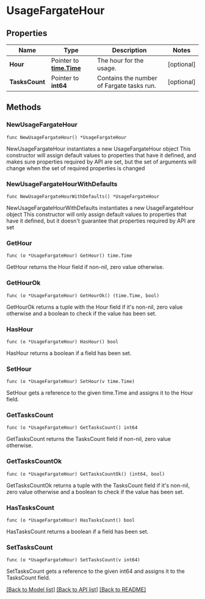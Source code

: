# UsageFargateHour

## Properties

Name | Type | Description | Notes
------------ | ------------- | ------------- | -------------
**Hour** | Pointer to [**time.Time**](time.Time.md) | The hour for the usage. | [optional] 
**TasksCount** | Pointer to **int64** | Contains the number of Fargate tasks run. | [optional] 

## Methods

### NewUsageFargateHour

`func NewUsageFargateHour() *UsageFargateHour`

NewUsageFargateHour instantiates a new UsageFargateHour object
This constructor will assign default values to properties that have it defined,
and makes sure properties required by API are set, but the set of arguments
will change when the set of required properties is changed

### NewUsageFargateHourWithDefaults

`func NewUsageFargateHourWithDefaults() *UsageFargateHour`

NewUsageFargateHourWithDefaults instantiates a new UsageFargateHour object
This constructor will only assign default values to properties that have it defined,
but it doesn't guarantee that properties required by API are set

### GetHour

`func (o *UsageFargateHour) GetHour() time.Time`

GetHour returns the Hour field if non-nil, zero value otherwise.

### GetHourOk

`func (o *UsageFargateHour) GetHourOk() (time.Time, bool)`

GetHourOk returns a tuple with the Hour field if it's non-nil, zero value otherwise
and a boolean to check if the value has been set.

### HasHour

`func (o *UsageFargateHour) HasHour() bool`

HasHour returns a boolean if a field has been set.

### SetHour

`func (o *UsageFargateHour) SetHour(v time.Time)`

SetHour gets a reference to the given time.Time and assigns it to the Hour field.

### GetTasksCount

`func (o *UsageFargateHour) GetTasksCount() int64`

GetTasksCount returns the TasksCount field if non-nil, zero value otherwise.

### GetTasksCountOk

`func (o *UsageFargateHour) GetTasksCountOk() (int64, bool)`

GetTasksCountOk returns a tuple with the TasksCount field if it's non-nil, zero value otherwise
and a boolean to check if the value has been set.

### HasTasksCount

`func (o *UsageFargateHour) HasTasksCount() bool`

HasTasksCount returns a boolean if a field has been set.

### SetTasksCount

`func (o *UsageFargateHour) SetTasksCount(v int64)`

SetTasksCount gets a reference to the given int64 and assigns it to the TasksCount field.


[[Back to Model list]](../README.md#documentation-for-models) [[Back to API list]](../README.md#documentation-for-api-endpoints) [[Back to README]](../README.md)


